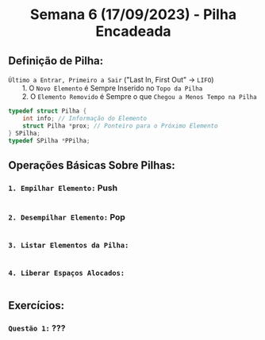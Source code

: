<h1 align="center"> Semana 6 (17/09/2023) - Pilha Encadeada </h1>
 
## Definição de Pilha: 
`Último a Entrar, Primeiro a Sair` ("Last In, First Out" -> `LIFO`)	
<br>&emsp;&emsp;1.  O `Novo Elemento` é Sempre Inserido no `Topo da Pilha`
<br>&emsp;&emsp;2. O `Elemento Removido` é Sempre o que `Chegou a Menos Tempo na Pilha`

~~~c
typedef struct Pilha {
    int info; // Informação do Elemento
    struct Pilha *prox; // Ponteiro para o Próximo Elemento
} SPilha;
typedef SPilha *PPilha;
~~~




## Operações Básicas Sobre Pilhas:
### `1. Empilhar Elemento:` Push
~~~c
~~~

### `2. Desempilhar Elemento:` Pop
~~~c
~~~


### `3. Listar Elementos da Pilha:`
~~~c
~~~


### `4. Liberar Espaços Alocados:`
~~~c
~~~



## Exercícios:
### `Questão 1:` ???
~~~c
~~~
